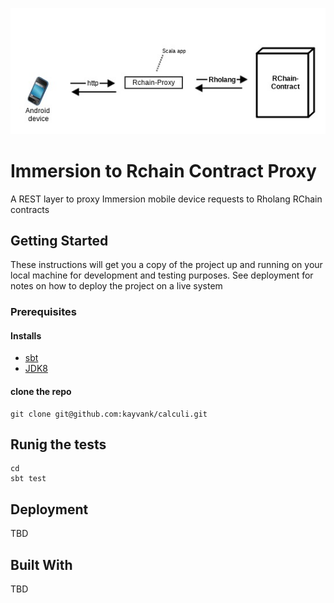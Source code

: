 ![GitHub Logo](docs/design/immersion-rc-proxy.jpeg)

# Immersion to Rchain Contract Proxy

A REST layer to proxy Immersion mobile device requests to Rholang RChain contracts

## Getting Started

These instructions will get you a copy of the project up and running on your local machine for development and testing purposes. See deployment for notes on how to deploy the project on a live system

### Prerequisites

#### Installs

- [sbt](https://www.scala-sbt.org/)
- [JDK8](http://www.oracle.com/technetwork/pt/java/javase/downloads/jdk8-downloads-2133151.html?printOnly=1)

#### clone the repo

```
git clone git@github.com:kayvank/calculi.git
```

## Runig the tests

```
cd 
sbt test
```

## Deployment

TBD

## Built With

TBD

